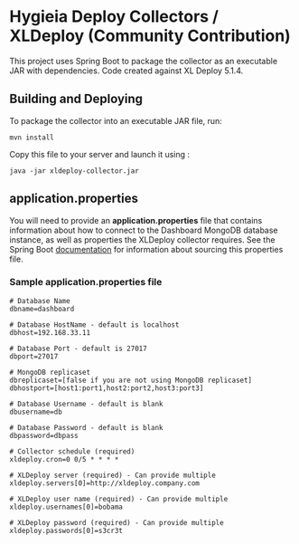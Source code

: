 # Hygieia Deploy Collectors / XLDeploy (Community Contribution)

This project uses Spring Boot to package the collector as an executable JAR with dependencies. Code created against XL Deploy 5.1.4.

## Building and Deploying

To package the collector into an executable JAR file, run:
```
mvn install
```

Copy this file to your server and launch it using :
```
java -jar xldeploy-collector.jar
```

## application.properties

You will need to provide an **application.properties** file that contains information about how to connect to the Dashboard MongoDB database instance, as well as properties the XLDeploy collector requires. See the Spring Boot [documentation](http://docs.spring.io/spring-boot/docs/current-SNAPSHOT/reference/htmlsingle/#boot-features-external-config-application-property-files) for information about sourcing this properties file.

### Sample application.properties file

```properties
# Database Name
dbname=dashboard

# Database HostName - default is localhost
dbhost=192.168.33.11

# Database Port - default is 27017
dbport=27017

# MongoDB replicaset
dbreplicaset=[false if you are not using MongoDB replicaset]
dbhostport=[host1:port1,host2:port2,host3:port3]

# Database Username - default is blank
dbusername=db

# Database Password - default is blank
dbpassword=dbpass

# Collector schedule (required)
xldeploy.cron=0 0/5 * * * *

# XLDeploy server (required) - Can provide multiple
xldeploy.servers[0]=http://xldeploy.company.com

# XLDeploy user name (required) - Can provide multiple
xldeploy.usernames[0]=bobama 

# XLDeploy password (required) - Can provide multiple
xldeploy.passwords[0]=s3cr3t
```
